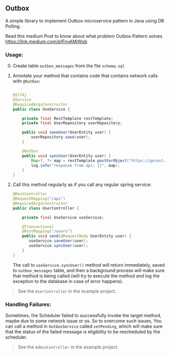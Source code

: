 ## Outbox

A simple library to implement Outbox microservice pattern in Java using DB Polling.

Read this medium Post to know about what problem Outbox Pattern solves https://link.medium.com/p1FnyAMjWxb
### Usage:

0. Create table `outbox_messages` from the file `schema.sql`

1. Annotate your method that contains code that contains network calls with `@Outbox`:
    ```java
   
    @Slf4j
    @Service
    @RequiredArgsConstructor
    public class UseService {
    
        private final RestTemplate restTemplate;
        private final UserRepository userRepository;
    
        public void saveUser(UserEntity user) {
            userRepository.save(user);
        }
    
        @Outbox
        public void syncUser(UserEntity user) {
            Map<?, ?> map = restTemplate.postForObject("https://gorest.co.in/public/v2/users", user, Map.class);
            log.info("response from api: {}", map);
        }
    }
    ```
2. Call this method regularly as if you call any regular spring service:
    ```java 
    @RestController
    @RequestMapping("/api")
    @RequiredArgsConstructor
    public class UserController {
   
        private final UseService useService;
   
        @Transactional
        @PostMapping("/users")
        public void send(@RequestBody UserEntity user) {
           useService.saveUser(user);
           useService.syncUser(user);
        }
    }
    ```
   The call to `useService.syncUser()` method will return immediately, saved to `outbox_messages` table,
   and then a background process will make sure that method is being called (will try to execute the method and log the
   exception to the database in case of error happens).

> See the `UserController` in the example project.

### Handling Failures:

Sometimes, the Scheduler failed to successfully invoke the target method, maybe due to some network issue or os.
So to overcome such issues, You can call a method in `OutboxService` called `setPending`, which will make sure
that the status of the failed message is eligibility to be rescheduled by the scheduler.

> See the `AdminController` in the example project.

